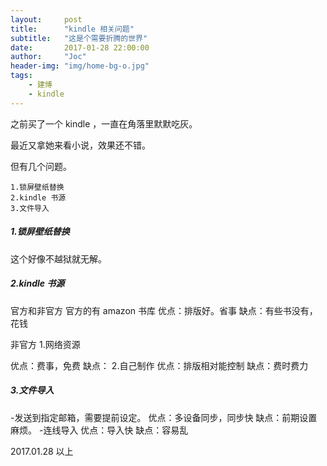 ```yaml
---
layout:     post
title:      "kindle 相关问题"
subtitle:   "这是个需要折腾的世界"
date:       2017-01-28 22:00:00
author:     "Joc"
header-img: "img/home-bg-o.jpg"
tags:
    - 建博
    - kindle
---
```


之前买了一个 kindle ，一直在角落里默默吃灰。

最近又拿她来看小说，效果还不错。

但有几个问题。

```
1.锁屏壁纸替换
2.kindle 书源
3.文件导入
```

##### 1.锁屏壁纸替换

这个好像不越狱就无解。

##### 2.kindle 书源

官方和非官方
官方的有 amazon 书库
优点：排版好。省事
缺点：有些书没有，花钱

非官方
1.网络资源

优点：费事，免费
缺点：
2.自己制作
优点：排版相对能控制
缺点：费时费力

 ##### 3.文件导入
 -发送到指定邮箱，需要提前设定。
优点：多设备同步，同步快
缺点：前期设置麻烦。
 -连线导入
优点：导入快
缺点：容易乱



2017.01.28
以上




